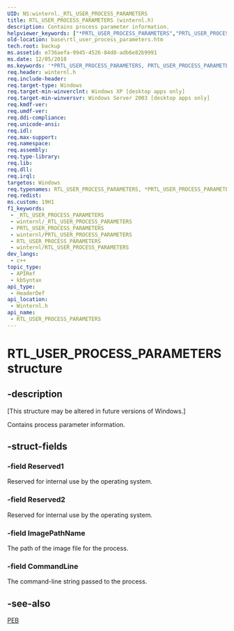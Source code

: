 ```yaml
---
UID: NS:winternl._RTL_USER_PROCESS_PARAMETERS
title: RTL_USER_PROCESS_PARAMETERS (winternl.h)
description: Contains process parameter information.
helpviewer_keywords: ["*PRTL_USER_PROCESS_PARAMETERS","PRTL_USER_PROCESS_PARAMETERS","PRTL_USER_PROCESS_PARAMETERS structure pointer","RTL_USER_PROCESS_PARAMETERS","RTL_USER_PROCESS_PARAMETERS structure","base.rtl_user_process_parameters","winternl/PRTL_USER_PROCESS_PARAMETERS","winternl/RTL_USER_PROCESS_PARAMETERS"]
old-location: base\rtl_user_process_parameters.htm
tech.root: backup
ms.assetid: e736aefa-9945-4526-84d8-adb6e82b9991
ms.date: 12/05/2018
ms.keywords: '*PRTL_USER_PROCESS_PARAMETERS, PRTL_USER_PROCESS_PARAMETERS, PRTL_USER_PROCESS_PARAMETERS structure pointer, RTL_USER_PROCESS_PARAMETERS, RTL_USER_PROCESS_PARAMETERS structure, base.rtl_user_process_parameters, winternl/PRTL_USER_PROCESS_PARAMETERS, winternl/RTL_USER_PROCESS_PARAMETERS'
req.header: winternl.h
req.include-header: 
req.target-type: Windows
req.target-min-winverclnt: Windows XP [desktop apps only]
req.target-min-winversvr: Windows Server 2003 [desktop apps only]
req.kmdf-ver: 
req.umdf-ver: 
req.ddi-compliance: 
req.unicode-ansi: 
req.idl: 
req.max-support: 
req.namespace: 
req.assembly: 
req.type-library: 
req.lib: 
req.dll: 
req.irql: 
targetos: Windows
req.typenames: RTL_USER_PROCESS_PARAMETERS, *PRTL_USER_PROCESS_PARAMETERS
req.redist: 
ms.custom: 19H1
f1_keywords:
 - _RTL_USER_PROCESS_PARAMETERS
 - winternl/_RTL_USER_PROCESS_PARAMETERS
 - PRTL_USER_PROCESS_PARAMETERS
 - winternl/PRTL_USER_PROCESS_PARAMETERS
 - RTL_USER_PROCESS_PARAMETERS
 - winternl/RTL_USER_PROCESS_PARAMETERS
dev_langs:
 - c++
topic_type:
 - APIRef
 - kbSyntax
api_type:
 - HeaderDef
api_location:
 - Winternl.h
api_name:
 - RTL_USER_PROCESS_PARAMETERS
---
```


# RTL_USER_PROCESS_PARAMETERS structure


## -description

<p class="CCE_Message">[This structure may be altered in future versions of Windows.]

Contains process parameter information.

## -struct-fields

### -field Reserved1

Reserved for internal use by the operating system.

### -field Reserved2

Reserved for internal use by the operating system.

### -field ImagePathName

The path of the image file for the process.

### -field CommandLine

The command-line string passed to the process.

## -see-also

<a href="https://docs.microsoft.com/windows/desktop/api/winternl/ns-winternl-peb">PEB</a>

